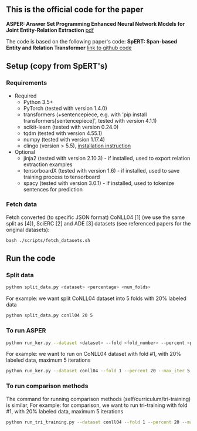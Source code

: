 
## This is the official code for the paper
**ASPER: Answer Set Programming Enhanced Neural Network Models 
for Joint Entity-Relation Extraction** [pdf](https://arxiv.org/abs/2305.15374)

The code is based on the following paper's code:
**SpERT: Span-based Entity and Relation Transformer**
[link to github code](https://github.com/lavis-nlp/spert)

## Setup (copy from SpERT's)
### Requirements
- Required
  - Python 3.5+
  - PyTorch (tested with version 1.4.0)
  - transformers (+sentencepiece, e.g. with 'pip install transformers[sentencepiece]', tested with version 4.1.1)
  - scikit-learn (tested with version 0.24.0)
  - tqdm (tested with version 4.55.1)
  - numpy (tested with version 1.17.4)
  - clingo (version > 5.5), [installation instruction](https://potassco.org/clingo/)
- Optional
  - jinja2 (tested with version 2.10.3) - if installed, used to export relation extraction examples
  - tensorboardX (tested with version 1.6) - if installed, used to save training process to tensorboard
  - spacy (tested with version 3.0.1) - if installed, used to tokenize sentences for prediction

### Fetch data
Fetch converted (to specific JSON format) CoNLL04 \[1\] (we use the same split as \[4\]), SciERC \[2\] and ADE \[3\] datasets (see referenced papers for the original datasets):
```
bash ./scripts/fetch_datasets.sh
```

## Run the code

### Split data
```bash
python split_data.py <dataset> <percentage> <num_folds>
```
For example: we want split CoNLL04 dataset into 5 folds with 20% labeled data
```bash
python split_data.py conll04 20 5
```

### To run ASPER
```bash
python run_ker.py --dataset <dataset> --fold <fold_number> --percent <percentage> --max_iter <max_iteration>
```
For example: we want to run on CoNLL04 dataset with fold #1, with 20% labeled data, maximum 5 iterations 
```bash
python run_ker.py --dataset conll04 --fold 1 --percent 20 --max_iter 5
```

### To run comparison methods
The command for running comparison methods (self/curriculum/tri-training) is similar,
For example: for comparison, we want to run tri-training with fold #1, with 20% labeled data, maximum 5 iterations
```bash
python run_tri_training.py --dataset conll04 --fold 1 --percent 20 --max_iter 5
```